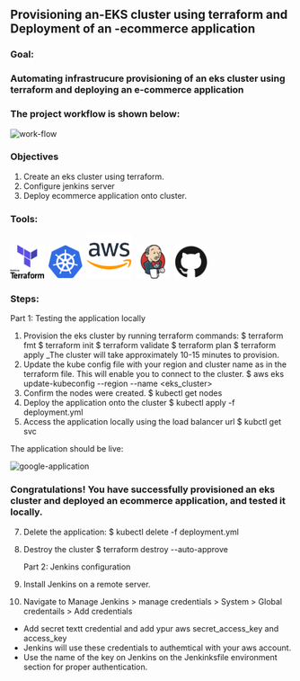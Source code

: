 ## Provisioning an-EKS cluster using terraform and Deployment of an -ecommerce application


### Goal:

### Automating infrastrucure provisioning of an eks cluster using terraform and deploying an e-commerce application  

### The project workflow is shown below:

![work-flow](https://github.com/Noettie/End-to-End-automated-CI-CD-Pipeline-utilizing-GitOps-PART-ONE/assets/108426517/3d57814c-3de4-4664-964f-d4887f5f30c0)

### Objectives

1. Create an eks cluster using terraform.
2. Configure jenkins server
3. Deploy ecommerce application onto cluster.
   

### Tools:

<div>
  <img src="https://github.com/devicons/devicon/blob/master/icons/terraform/terraform-original-wordmark.svg" width="60"/>&nbsp;
  <img src="https://github.com/devicons/devicon/blob/master/icons/kubernetes/kubernetes-plain.svg" width="60"/>&nbsp;
  <img src="https://github.com/devicons/devicon/blob/master/icons/amazonwebservices/amazonwebservices-original-wordmark.svg" width="80"/>&nbsp;
  <img src="https://github.com/devicons/devicon/blob/master/icons/jenkins/jenkins-original.svg" width="60"/>&nbsp;
  <img src="https://github.com/devicons/devicon/blob/master/icons/github/github-original.svg" width="60"/>
<div>


### Steps:
Part 1: Testing the application locally
1. Provision the eks cluster by running terraform commands:
$ terraform fmt
$ terraform init
$ terraform validate
$ terraform plan
$ terraform apply
_The cluster will take approximately 10-15 minutes to provision.
3. Update the kube config file with your region and cluster name as in the terraform file. This will enable you to connect to the cluster.
$ aws eks update-kubeconfig --region <eu-west-2> --name <eks_cluster>
4. Confirm the nodes were created.
$ kubectl get nodes
5. Deploy the application onto the cluster
$ kubectl apply -f deployment.yml
6. Access the application locally using the load balancer url
$ kubctl get svc
   

The application should be live:

![google-application](https://github.com/Noettie/End-to-End-automated-CI-CD-Pipeline-utilizing-GitOps-PART-ONE/assets/108426517/d92309cd-7ab8-4714-b137-4abd4a38131e)

### Congratulations! You have successfully provisioned an eks cluster and deployed an ecommerce application, and tested it locally.

7. Delete the application:
$ kubectl delete -f deployment.yml
8. Destroy the cluster
$ terraform destroy --auto-approve 

   Part 2: Jenkins configuration

10. Install Jenkins on a remote server.
11. Navigate to Manage Jenkins > manage credentials > System > Global credentails > Add credentials
* Add secret textt credential and add ypur aws secret_access_key and access_key
* Jenkins will use these credentials to authemtical with your aws account.
* Use the name of the key on Jenkins on the Jenkinksfile  environment section for proper authentication. 







